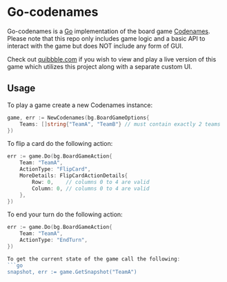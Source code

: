 # Go-codenames

Go-codenames is a [Go](https://golang.org) implementation of the board game [Codenames](https://boardgamegeek.com/boardgame/178900/codenames). Please note that this repo only includes game logic and a basic API to interact with the game but does NOT include any form of GUI.

Check out [quibbble.com](https://quibbble.com/codenames) if you wish to view and play a live version of this game which utilizes this project along with a separate custom UI.

## Usage

To play a game create a new Codenames instance:
```go
game, err := NewCodenames(bg.BoardGameOptions{
    Teams: []string{"TeamA", "TeamB"} // must contain exactly 2 teams
})
```

To flip a card do the following action:
```go
err := game.Do(bg.BoardGameAction{
    Team: "TeamA",
    ActionType: "FlipCard",
    MoreDetails: FlipCardActionDetails{
        Row: 0,    // columns 0 to 4 are valid
        Column: 0, // columns 0 to 4 are valid
    },
})
```

To end your turn do the following action:
```go
err := game.Do(bg.BoardGameAction{
    Team: "TeamA",
    ActionType: "EndTurn",
})

To get the current state of the game call the following:
```go
snapshot, err := game.GetSnapshot("TeamA")
```